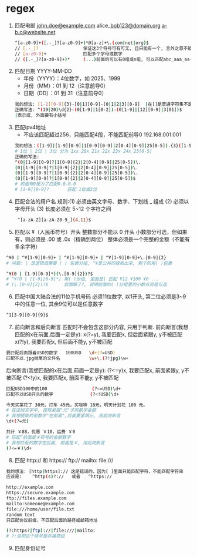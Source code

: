# regex
1. 匹配电邮 john.doe@example.com  alice\_bob123@domain.org  a-b.c@website.net
    ```bash
    ^[a-z0-9]+([.-_]?[a-z0-9]+)*@[a-z]+\.(com|net|org)$
    // [.-_]?                 保证这3个符号可有可无, 且只能有一个, 言外之意不能连续
    // [a-z0-9]+              匹配多个字母或数字
    // ([.-_]?[a-z0-9]+)*     (...)前面的可以有0组或n组, 可以匹配abc_aaa_aa-90
    ```
2. 匹配日期 YYYY-MM-DD
    * 年份（YYYY）：4位数字，如 2025、1999
    * 月份（MM）：01 到 12（注意前导0）
    * 日期（DD）：01 到 31（注意前导0）
    ```bash
    我的想法: [1-2][0-9]{3}-[0|1][0-9]-[0|1|2|3][0-9]  |在[]是普通字符集不是或的意思
    正确写法: ^(19|20)\d{2}-(0[1-9]|1[0-2])-(0[1-9]|[12][0-9]|3[01])$
    |表示或, 外面要有小括号
    ```
3. 匹配ipv4地址
    * 不应该匹配超过256，只能匹配4段，不能匹配前导0  192.168.001.001
    ```bash
    我的想法：([1-9]|[1-9][0-9]|1[0-9][0-9]|2[0-4][0-9]|25[0-5]).{3}([1-9]|[1-9][0-9]|1[0-9][0-9]|2[0-4][0-9]|25[0-5])
    # 1位 | 2位 | 3位 分为 1xx 20x 21x 22x 23x 24x 25[0-5] 
    正确的写法:
    ^(0|[1-9][0-9]?|1[0-9]{2}|2[0-4][0-9]|25[0-5])\.
    (0|[1-9][0-9]?|1[0-9]{2}|2[0-4][0-9]|25[0-5])\.
    (0|[1-9][0-9]?|1[0-9]{2}|2[0-4][0-9]|25[0-5])\.
    (0|[1-9][0-9]?|1[0-9]{2}|2[0-4][0-9]|25[0-5])$
    # 前面有0是为了匹配0.0.0.0
    # [1-9][0-9]?       匹配 1位或2位
    ```
4. 匹配合法的用户名
   规则:(1) 必须由英文字母、数字、下划线 _ 组成
        (2) 必须以字母开头
        (3) 长度必须在 5~12 个字符之间
    ```bash
     ^[a-zA-Z][a-zA-Z0-9_]{4,11}$
    ```
5. 匹配以 ¥（人民币符号）开头
   整数部分不能以 0 开头
   小数部分可选，但如果有，则必须是 .00 或 .0x（精确到两位）
   整体必须是一个完整的金额（不能有多余字符）
```bash
^¥0 | ^¥[1-9][0-9]+ | ^¥[1-9][0-9]+ | ^¥[1-9][0-9]+\.[0-9]{2}
# 问题: | 是逻辑或需要 ( ) 包裹分组, ^¥是公共的提取出来, 剩下的用( )包裹
```
```bash
^¥(0 | [1-9][0-9]*)(\.[0-9]{2})?$
# ^¥(0 | [1-9][0-9]*) 用( )分组, 里面是| 匹配 ¥12 ¥100 ¥0 ...
# (\.[0-9]{2})?$      后面跟了?, 说明前面的( )分组里的小数点后是可选
```
6. 匹配中国大陆合法的11位手机号码
   必须11位数字, 以1开头, 第二位必须是3~9中的任意一位, 其余9位可以是任意数字
```bash
^1[3-9][0-9]{9}$
```
7. 前向断言和后向断言
匹配时不会包含这部分内容, 只用于判断. 
前向断言(我想匹配的x在前面,后面一定是y): x(?=y), 我要匹配x, 但后面紧跟y, y不被匹配
                                      x(?!y), 我要匹配x, 但后面不能y, y不被匹配
```bash
要匹配后面跟着USD的数字   100USD   \d+(?=USD)
匹配不以.jpg结尾的文件名           \w+\.(?!jpg)\w+
```
后向断言(我想匹配的x在后面,前面一定是y): (?<=y)x, 我要匹配x, 前面紧跟y, y不被匹配
                                      (?<!y)x, 我要匹配x, 前面不能y, y不被匹配
```bash
匹配USD100中的100                 (?<=USD)\d+
匹配不以USD开头的数字              (?<!USD)\d+
```
```bash
今天买菜花了 30元，打车 45元，买咖啡 18元，明天计划花 100 元。
# 在这段文字中, 提取紧跟"元"子的数字金额
# 我想提取的是数字"在前面",后面要紧跟元, 用前向断言
\d+(?=元)
```
```bash
共计 ￥88，优惠 ￥10，运费 ￥0
# 匹配“前面是￥符号的金额数字
# 我想匹配的数字在后面, 前面是￥, 用后向断言
(?<=￥)\d+
```
8. 匹配 http:// 和 https:// ftp:// mailto: file:///
```bash
我的想法: [http|https]:// 这是错误的，因为[ ]里面只能匹配字符，不能匹配字符串
应该是:    ^http(s)?://   或者   ^https://

http://example.com  
https://secure.example.com  
ftp://files.example.com  
mailto:someone@example.com  
file:///home/user/file.txt  
random text
只匹配协议前缀，不匹配后面的路径或邮箱地址
```
```bash
(?:https?|ftp)://|file:///|mailto:
# ?:说明这个括号是非捕获组
```
9. 匹配身份证号